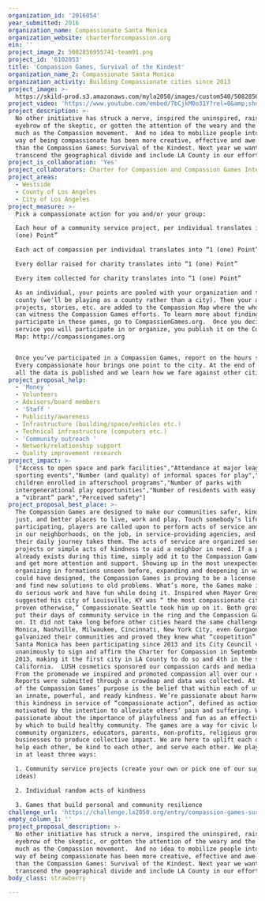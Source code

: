 ```yaml
---
organization_id: '2016054'
year_submitted: 2016
organization_name: Compassionate Santa Monica
organization_website: charterforcompassion.org
ein: ''
project_image_2: 5082856955741-team91.png
project_id: '6102053'
title: 'Compassion Games, Survival of the Kindest'
organization_name_2: Compassionate Santa Monica
organization_activity: Building Compassionate cities since 2013
project_image: >-
  https://skild-prod.s3.amazonaws.com/myla2050/images/custom540/5082856955741-team91.png
project_video: 'https://www.youtube.com/embed/7bCjkM0o31Y?rel=0&amp;showinfo=0'
project_description: >-
  No other initiative has struck a nerve, inspired the uninspired, raised the
  eyebrow of the skeptic, or gotten the attention of the weary and the tired as
  much as the Compassion movement.  And no idea to mobilize people into a new
  way of being compassionate has been more creative, effective and awe inspiring
  than the Compassion Games: Survival of the Kindest. Next year we want to
  transcend the geographical divide and include LA County in our efforts.
project_is_collaboration: 'Yes'
project_collaborators: Charter for Compassion and Compassion Games International.
project_areas:
  - Westside
  - County of Los Angeles
  - City of Los Angeles
project_measure: >-
  Pick a compassionate action for you and/or your group:

  Each hour of a community service project, per individual translates into 1
  (one) Point”

  Each act of compassion per individual translates into “1 (one) Point”

  Every dollar raised for charity translates into “1 (one) Point”

  Every item collected for charity translates into “1 (one) Point”

  As an individual, your points are pooled with your organization and then your
  county (we'll be playing as a county rather than a city). Then your actions,
  projects, stories, etc. are added to the Compassion Map where the whole world
  can witness the Compassion Games efforts. To learn more about finding a way to
  participate in these games, go to CompassionGames.org.  Once you decide what
  service you will participate in or organize, you publish it on the Compassion
  Map: http://compassiongames.org


  Once you’ve participated in a Compassion Games, report on the hours spent.
  Every compassionate hour brings one point to the city. At the end of the games
  all the data is published and we learn how we fare against other cities.
project_proposal_help:
  - 'Money '
  - Volunteers
  - Advisors/board members
  - 'Staff '
  - Publicity/awareness
  - Infrastructure (building/space/vehicles etc.)
  - Technical infrastructure (computers etc.)
  - 'Community outreach '
  - Network/relationship support
  - Quality improvement research
project_impact: >-
  ["Access to open space and park facilities","Attendance at major league
  sporting events","Number (and quality) of informal spaces for play","Number of
  children enrolled in afterschool programs","Number of parks with
  intergenerational play opportunities","Number of residents with easy access to
  a “vibrant” park","Perceived safety"]
project_proposal_best_place: >-
  The Compassion Games are designed to make our communities safer, kinder, more
  just, and better places to live, work and play. Touch somebody’s life! By
  participating, players are called upon to perform acts of service and kindness
  in our neighborhoods, on the job, in service-providing agencies, and wherever
  their daily journey takes them. The acts of service are organized service
  projects or simple acts of kindness to aid a neighbor in need. If a project
  already exists during this time, simply add it to the Compassion Games family
  and get more attention and support. Showing up in the most unexpected places,
  organizing in formations unseen before, expanding and deepening in ways no one
  could have designed, the Compassion Games is proving to be a license to dream
  and find new solutions to old problems. What’s more, the Games make it OK to
  do serious work and have fun while doing it. Inspired when Mayor Greg Fischer
  suggested his city of Louisville, KY was “ the most compassionate city until
  proven otherwise,” Compassionate Seattle took him up on it. Both great cities
  put their days of community service in the ring and the Compassion Games were
  on. It did not take long before other cities heard the same challenge. Santa
  Monica, Nashville, Milwaukee, Cincinnati, New York City, even Gurgaon India
  galvanized their communities and proved they knew what “coopetition” means.
  Santa Monica has been participating since 2013 and its City Council voted
  unanimously to sign and affirm the Charter for Compassion in September of
  2013, making it the first city in LA County to do so and 4th in the state of
  California.  LUSH cosmetics sponsored our compassion cards and media kits. 
  From the promenade we inspired and promoted compassion all over our city. 
  Reports were submitted through a crowdmap and data was collected. At the heart
  of the Compassion Games’ purpose is the belief that within each of us exists
  an innate, powerful, and ready kindness. We’re passionate about harnessing
  this kindness in service of “compassionate action”, defined as action
  motivated by the intention to alleviate others’ pain and suffering. We're also
  passionate about the importance of playfulness and fun as an effective means
  by which to build healthy community. The games are a way for civic leaders,
  community organizers, educators, parents, non-profits, religious groups, and
  businesses to produce collective impact. We are here to uplift each other, to
  help each other, be kind to each other, and serve each other. We play the game
  in at least three ways:

  1. Community service projects (create your own or pick one of our suggested
  ideas)

  2. Individual random acts of kindness

  3. Games that build personal and community resilience
challenge_url: 'https://challenge.la2050.org/entry/compassion-games-survival-of-the-kindest'
empty_column_1: ''
project_proposal_description: >-
  No other initiative has struck a nerve, inspired the uninspired, raised the
  eyebrow of the skeptic, or gotten the attention of the weary and the tired as
  much as the Compassion movement.  And no idea to mobilize people into a new
  way of being compassionate has been more creative, effective and awe inspiring
  than the Compassion Games: Survival of the Kindest. Next year we want to
  transcend the geographical divide and include LA County in our efforts.
body_class: strawberry

---
```

